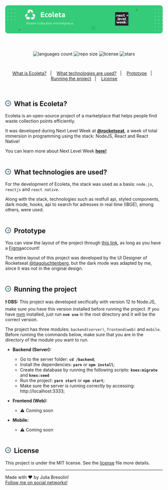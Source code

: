 <h1 align="center">
    <img alt="ecoleta-header" title="ecoleta" src=".docs/header.png" width="900px" />
</h1>
<br>
<p align="center">
 <img alt="languages count" src="https://img.shields.io/github/languages/count/jbresolinn/nlw-ecoleta?color=34CB79"/>
  <img alt="repo size" src="https://img.shields.io/github/repo-size/jbresolinn/nlw-ecoleta?color=34CB79">
  <img alt="license" src="https://img.shields.io/github/license/jbresolinn/nlw-ecoleta?color=34CB79">
  <img alt="stars" src="https://img.shields.io/github/stars/jbresolinn/nlw-ecoleta?color=34CB79">
</p>
<br>
<p align="center">
  <a href="#-what-is-ecoleta">What is Ecoleta?</a>&nbsp;&nbsp;&nbsp;|&nbsp;&nbsp;&nbsp;
  <a href="#-what-technologies-are-used">What technologies are used?</a>&nbsp;&nbsp;&nbsp;|&nbsp;&nbsp;&nbsp;
  <a href="#-prototype">Prototype</a>&nbsp;&nbsp;&nbsp;|&nbsp;&nbsp;&nbsp;
  <a href="#-running-the-project">Running the project</a>&nbsp;&nbsp;&nbsp;|&nbsp;&nbsp;&nbsp;
  <a href="#-license">License</a>
</p>
<br>

## <img src=".docs/label.svg" width="18px">&nbsp; What is Ecoleta?

Ecoleta is an open-source project of a marketplace that helps people find waste collection points efficiently. 

It was developed during Next Level Week at <b><a href="https://github.com/Rocketseat">@rocketseat</a></b>, a week of total immersion in programming using the stack: NodeJS, React and React Native!

You can learn more about Next Level Week <b><a href="https://nextlevelweek.com/">here!</a></b>
<br><br>

## <img src=".docs/label.svg" width="18px">&nbsp; What technologies are used?

For the development of Ecoleta, the stack was used as a basis: `node.js`, `reactjs` and `react native`.

Along with the stack, technologies such as restfull api, styled components, dark mode, hooks, api to search for adresses in real time (IBGE), among others, were used.
<br><br>

## <img src=".docs/label.svg" width="18px">&nbsp; Prototype

You can view the layout of the project through [this link](https://www.figma.com/file/mYXr7gWbTx9Tojo6G46Qfy/Ecoleta-Booster?node-id=0%3A1), as long as you have a [Figma](https://figma.com)account!

The entire layout of this project was developed by the UI Designer of Rocketseat [@tiagoluchtenberg](https://instagram.com/tiagoluchtenberg), but the dark mode was adapted by me, since it was not in the original design.
<br><br>

## <img src=".docs/label.svg" width="18px">&nbsp; Running the project

**:heavy_exclamation_mark: OBS:** This project was developed secifically with version 12 to Node.JS, make sure you have this version installed before running the project. If you have [nvm](https://github.com/nvm-sh/nvm) installed, just run **`nvm use`** in the root directory and it will be the correct version.

The project has three modules: `backend(server)`, `frontend(web)` and `mobile`. Before running the commands below, make sure that you are in the directory of the module you want to run.

- **Backend (Server):** 
    - Go to the server folder: **`cd /backend`**;
    - Install the dependencies: **`yarn`** or **`npm install`**;
    - Create the database by running the following scripts: **`knex:migrate`** and **`knex:seed`**
    - Run the project: **`yarn start`** or **`npm start`**;
    - Make sure the server is running correctly by accessing: http://localhost:3333;
  
- **Frontend (Web):** 
  - :warning: Coming soon
  
- **Mobile:** 
  - :warning: Coming soon
<br><br>

## <img src=".docs/label.svg" width="18px">&nbsp; License

  This project is under the MIT license. See the [license](license.md) file more details.

---

Made with ❤ by Julia Bresolin! <br>
[Follow me on social networks!](https://linktr.ee/juliabresolin)